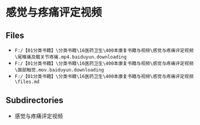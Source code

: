 # 感觉与疼痛评定视频

## Files

- `F:/【01分类书籍】\分类书籍\16医药卫生\400本康复书籍与视频\感觉与疼痛评定视频\尾椎痛及髋关节疼痛.mp4.baiduyun.downloading`
- `F:/【01分类书籍】\分类书籍\16医药卫生\400本康复书籍与视频\感觉与疼痛评定视频\面部触觉.mov.baiduyun.downloading`
- `F:/【01分类书籍】\分类书籍\16医药卫生\400本康复书籍与视频\感觉与疼痛评定视频\files.md`

## Subdirectories

- 感觉与疼痛评定视频

